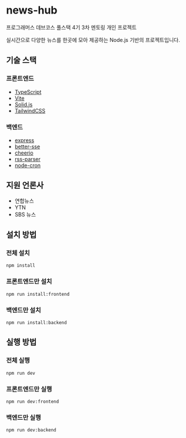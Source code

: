 # news-hub

프로그래머스 데브코스 풀스택 4기 3차 멘토링 개인 프로젝트

실시간으로 다양한 뉴스를 한곳에 모아 제공하는 Node.js 기반의 프로젝트입니다.

## 기술 스택

### 프론트엔드

- [TypeScript](https://www.typescriptlang.org)
- [Vite](https://vite.dev)
- [Solid.js](https://www.solidjs.com)
- [TailwindCSS](https://tailwindcss.com)

### 백엔드

- [express](https://expressjs.com)
- [better-sse](https://matthewwid.github.io/better-sse)
- [cheerio](https://cheerio.js.org/)
- [rss-parser](https://www.npmjs.com/package/rss-parser)
- [node-cron](https://www.npmjs.com/package/node-cron)

## 지원 언론사

- 연합뉴스
- YTN
- SBS 뉴스

## 설치 방법

### 전체 설치

```console
npm install
```

### 프론트엔드만 설치

```console
npm run install:frontend
```

### 백엔드만 설치

```console
npm run install:backend
```

## 실행 방법

### 전체 실행

```console
npm run dev
```

### 프론트엔드만 실행

```console
npm run dev:frontend
```

### 백엔드만 실행

```console
npm run dev:backend
```
